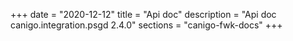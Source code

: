 +++
date        = "2020-12-12"
title       = "Api doc"
description = "Api doc canigo.integration.psgd 2.4.0"
sections    = "canigo-fwk-docs"
+++